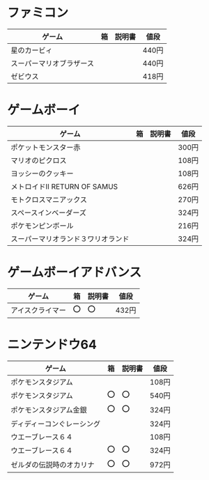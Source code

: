 
# ファミコン

| ゲーム                   | 箱  | 説明書 | 値段  |
| ------------------------ | --- | ------ | ----- |
| 星のカービィ             |     |        | 440円 |
| スーパーマリオブラザース |     |        | 440円 |
| ゼビウス                 |     |        | 418円 |

# ゲームボーイ

| ゲーム                             | 箱  | 説明書 | 値段  |
| ---------------------------------- | --- | ------ | ----- |
| ポケットモンスター赤               |     |        | 300円 |
| マリオのピクロス                   |     |        | 108円 |
| ヨッシーのクッキー                 |     |        | 108円 |
| メトロイドII RETURN OF SAMUS       |     |        | 626円 |
| モトクロスマニアックス             |     |        | 270円 |
| スペースインベーダーズ             |     |        | 324円 |
| ポケモンピンボール                 |     |        | 216円 |
| スーパーマリオランド３ワリオランド |     |        | 324円 |

# ゲームボーイアドバンス

| ゲーム           | 箱  | 説明書 | 値段  |
| ---------------- | --- | ------ | ----- |
| アイスクライマー | :o: | :o:    | 432円 |

# ニンテンドウ64

| ゲーム                     | 箱  | 説明書 | 値段  |
| -------------------------- | --- | ------ | ----- |
| ポケモンスタジアム         |     |        | 108円 |
| ポケモンスタジアム         | :o: | :o:    | 540円 |
| ポケモンスタジアム金銀     | :o: | :o:    | 324円 |
| ディディーコンぐレーシング |     |        | 324円 |
| ウエーブレース６４         |     |        | 108円 |
| ウエーブレース６４         | :o: | :o:    | 324円 |
| ゼルダの伝説時のオカリナ   | :o: | :o:    | 972円 |


